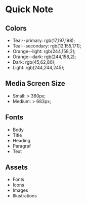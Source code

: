 # Quick Note

## Colors

- Teal--primary: rgb(17,197,198);
- Teal--secondary: rgb(12,155,171);
- Orange--light: rgb(244,158,2);
- Orange--dark: rgb(244,158,2);
- Dark: rgb(45,62,80);
- Light: rgb(244,244,245);

## Media Screen Size

- Small: > 360px;
- Medium: > 683px;

## Fonts

- Body
- Title
- Heading
- Paragraf
- Text

## Assets

- Fonts
- Icons
- Images
- Illustrations

